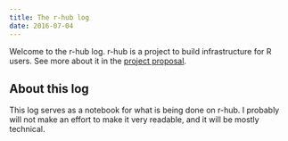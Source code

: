 ```yaml
---
title: The r-hub log
date: 2016-07-04
---
```


Welcome to the r-hub log. r-hub is a project to build infrastructure for R users. See more about it in the [project proposal](https://github.com/r-hub/proposal).

## About this log

This log serves as a notebook for what is being done on r-hub. I probably will not make an effort to make it very readable, and it will be mostly technical.
